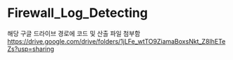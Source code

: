 # Firewall_Log_Detecting
해당 구글 드라이브 경로에 코드 및 산출 파일 첨부함  
https://drive.google.com/drive/folders/1jLFe_wtTO9ZiamaBoxsNkt_Z8IhETeZs?usp=sharing
